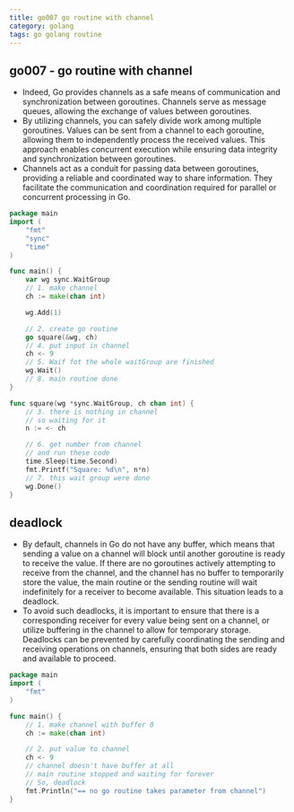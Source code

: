 ```yaml
---
title: go007 go routine with channel
category: golang
tags: go golang routine
---
```


## go007 - go routine with channel

- Indeed, Go provides channels as a safe means of communication and synchronization between goroutines. Channels serve as message queues, allowing the exchange of values between goroutines.
- By utilizing channels, you can safely divide work among multiple goroutines. Values can be sent from a channel to each goroutine, allowing them to independently process the received values. This approach enables concurrent execution while ensuring data integrity and synchronization between goroutines.
- Channels act as a conduit for passing data between goroutines, providing a reliable and coordinated way to share information. They facilitate the communication and coordination required for parallel or concurrent processing in Go.

```go
package main
import (
    "fmt"
    "sync"
    "time"
)

func main() {
    var wg sync.WaitGroup
    // 1. make channel
    ch := make(chan int)

    wg.Add(1)

    // 2. create go routine
    go square(&wg, ch)
    // 4. put input in channel
    ch <- 9
    // 5. Waif fot the whole waitGroup are finished
    wg.Wait()
    // 8. main routine done
}

func square(wg *sync.WaitGroup, ch chan int) {
    // 3. there is nothing in channel
    // so waiting for it
    n := <- ch

    // 6. get number from channel
    // and run these code
    time.Sleep(time.Second)
    fmt.Printf("Square: %d\n", n*n)
    // 7. this wait group were done
    wg.Done()
}
```

## deadlock

- By default, channels in Go do not have any buffer, which means that sending a value on a channel will block until another goroutine is ready to receive the value. If there are no goroutines actively attempting to receive from the channel, and the channel has no buffer to temporarily store the value, the main routine or the sending routine will wait indefinitely for a receiver to become available. This situation leads to a deadlock.
- To avoid such deadlocks, it is important to ensure that there is a corresponding receiver for every value being sent on a channel, or utilize buffering in the channel to allow for temporary storage. Deadlocks can be prevented by carefully coordinating the sending and receiving operations on channels, ensuring that both sides are ready and available to proceed.

```go
package main
import (
    "fmt"
)

func main() {
    // 1. make channel with buffer 0
    ch := make(chan int)

    // 2. put value to channel
    ch <- 9
    // channel doesn't have buffer at all
    // main routine stopped and waiting for forever
    // So, deadlock
    fmt.Println("== no go routine takes parameter from channel")
}
```
